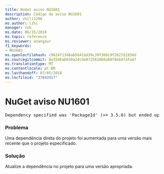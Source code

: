 ```yaml
---
title: NuGet aviso NU1601
description: Código de aviso NU1601
author: zhili1208
ms.author: lzhi
manager: rob
ms.date: 06/25/2018
ms.topic: reference
ms.reviewer: anangaur
f1_keywords:
- NU1601
ms.openlocfilehash: c9624f1348ab5841bd39c39f368c9f2027d1936d
ms.sourcegitcommit: 8e3546ab630a24cde8725610b6a68f8eb87afa47
ms.translationtype: MT
ms.contentlocale: pt-BR
ms.lasthandoff: 07/05/2018
ms.locfileid: "37843917"
---
```

# <a name="nuget-warning-nu1601"></a>NuGet aviso NU1601

<pre>Dependency specified was 'PackageId' (>= 3.5.0) but ended up with 'PackageId' 4.0.0.</pre>

### <a name="issue"></a>Problema
Uma dependência direta do projeto foi aumentada para uma versão mais recente que o projeto especificado.

### <a name="solution"></a>Solução
Atualize a dependência no projeto para uma versão apropriada.